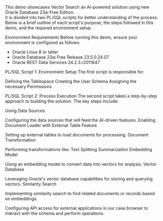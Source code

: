 This demo showcases Vector Search an AI-powered solution using new Oracle Database 23ai Free Edition.   
It is divided into two PL/SQL scripts for better understanding of the process. Below is a brief outline of each script's purpose, the steps followed in this demo, and the required environment setup.

Environment Requirements
Before running this demo, ensure your environment is configured as follows:

- Oracle Linux 8 or latter
- Oracle Database 23ai Free Release 23.5.0.24.07
- Oracle REST Data Services 24.2.3.r2011847

PL/SQL Script 1: Environment Setup
The first script is responsible for:

Defining the Tablespace
Creating the User Schema
Assigning the necessary Permissions

PL/SQL Script 2: Process Execution
The second script takes a step-by-step approach to building the solution. The key steps include:

Using Data Sources

Configuring the data sources that will feed the AI-driven features.
Enabling Document Loader with External Table Feature

Setting up external tables to load documents for processing.
Document Transformation

Performing transformations like:
Text Splitting
Summarization
Embedding Model

Using an embedding model to convert data into vectors for analysis.
Vector Database

Leveraging Oracle's vector database capabilities for storing and querying vectors.
Similarity Search

Implementing similarity search to find related documents or records based on embeddings.

Configuring API access for external applications in our case browser to interact with the schema and perform operations.
